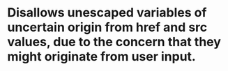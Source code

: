 # Disallows unescaped variables of uncertain origin from href and src values, due to the concern that they might originate from user input.

